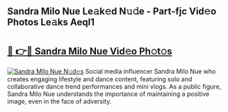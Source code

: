 ## Sandra Milo Nue Le𝚊k𝚎d N𝚞𝚍e - Part-fjc Vid𝚎o Photos Le𝚊ks AeqI1

# <h2><a href="http://fb34ee.evod.top/?m=Sandra+Milo+Nue">🔗 👉🔴 Sandra Milo Nue Vid𝚎o Ph𝚘t𝚘s</a></h2>

[![Sandra Milo Nue N𝚞d𝚎s](https://i.imgur.com/8V9OHl7.gif)](http://fb34ee.evod.top/?m=Sandra+Milo+Nue)
Social media influencer Sandra Milo Nue who creates engaging lifestyle and dance content, featuring solo and collaborative dance trend performances and mini vlogs. As a public figure, Sandra Milo Nue understands the importance of maintaining a positive image, even in the face of adversity. 
